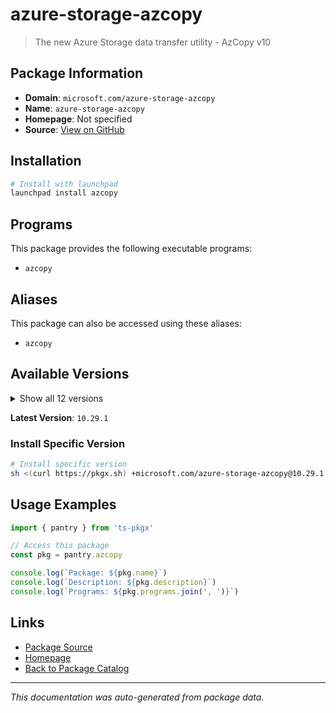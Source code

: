 # azure-storage-azcopy

> The new Azure Storage data transfer utility - AzCopy v10

## Package Information

- **Domain**: `microsoft.com/azure-storage-azcopy`
- **Name**: `azure-storage-azcopy`
- **Homepage**: Not specified
- **Source**: [View on GitHub](https://github.com/pkgxdev/pantry/tree/main/projects/microsoft.com/azure-storage-azcopy/package.yml)

## Installation

```bash
# Install with launchpad
launchpad install azcopy
```

## Programs

This package provides the following executable programs:

- `azcopy`

## Aliases

This package can also be accessed using these aliases:

- `azcopy`

## Available Versions

<details>
<summary>Show all 12 versions</summary>

- `10.29.1`, `10.29.0`, `10.28.1`, `10.28.0`, `10.27.1`
- `10.27.0`, `10.26.0`, `10.25.1`, `10.25.0`, `10.24.0`
- `10.23.0`, `10.22.2`

</details>

**Latest Version**: `10.29.1`

### Install Specific Version

```bash
# Install specific version
sh <(curl https://pkgx.sh) +microsoft.com/azure-storage-azcopy@10.29.1 -- $SHELL -i
```

## Usage Examples

```typescript
import { pantry } from 'ts-pkgx'

// Access this package
const pkg = pantry.azcopy

console.log(`Package: ${pkg.name}`)
console.log(`Description: ${pkg.description}`)
console.log(`Programs: ${pkg.programs.join(', ')}`)
```

## Links

- [Package Source](https://github.com/pkgxdev/pantry/tree/main/projects/microsoft.com/azure-storage-azcopy/package.yml)
- [Homepage](#)
- [Back to Package Catalog](../package-catalog.md)

---

*This documentation was auto-generated from package data.*

